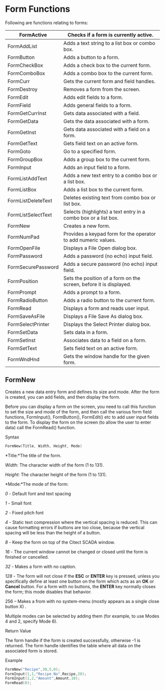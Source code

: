 # Form Functions

Following are functions relating to forms:

| FormActive         | Checks if a form is currently active.                        |
| ------------------ | ------------------------------------------------------------ |
| FormAddList        | Adds a text string to a list box or combo box.               |
| FormButton         | Adds a button to a form.                                     |
| FormCheckBox       | Adds a check box to the current form.                        |
| FormComboBox       | Adds a combo box to the current form.                        |
| FormCurr           | Gets the current form and field handles.                     |
| FormDestroy        | Removes a form from the screen.                              |
| FormEdit           | Adds edit fields to a form.                                  |
| FormField          | Adds general fields to a form.                               |
| FormGetCurrInst    | Gets data associated with a field.                           |
| FormGetData        | Gets the data associated with a form.                        |
| FormGetInst        | Gets data associated with a field on a form.                 |
| FormGetText        | Gets field text on an active form.                           |
| FormGoto           | Go to a specified form.                                      |
| FormGroupBox       | Adds a group box to the current form.                        |
| FormInput          | Adds an input field to a form.                               |
| FormListAddText    | Adds a new text entry to a combo box or a list box.          |
| FormListBox        | Adds a list box to the current form.                         |
| FormListDeleteText | Deletes existing text from combo box or list box.            |
| FormListSelectText | Selects (highlights) a text entry in a combo box or a list box. |
| FormNew            | Creates a new form.                                          |
| FormNumPad         | Provides a keypad form for the operator to add numeric values. |
| FormOpenFile       | Displays a File Open dialog box.                             |
| FormPassword       | Adds a password (no echo) input field.                       |
| FormSecurePassword | Adds a secure password (no echo) input field.                |
| FormPosition       | Sets the position of a form on the screen, before it is displayed. |
| FormPrompt         | Adds a prompt to a form.                                     |
| FormRadioButton    | Adds a radio button to the current form.                     |
| FormRead           | Displays a form and reads user input.                        |
| FormSaveAsFile     | Displays a File Save As dialog box.                          |
| FormSelectPrinter  | Displays the Select Printer dialog box.                      |
| FormSetData        | Sets data in a form.                                         |
| FormSetInst        | Associates data to a field on a form.                        |
| FormSetText        | Sets field text on an active form.                           |
| FormWndHnd         | Gets the window handle for the given form.                   |

## FormNew

Creates a new data  entry form and defines its size and mode. After the form is created, you can add fields, and then display the form.

Before you can display a form on the screen,  you need to call this function to set the size and mode of the form, and then call the various form field functions, FormInput(), FormButton(),  FormEdit() etc to add user input fields to the form. To display the form on the screen (to allow the user to enter data) call the FormRead()  function.

Syntax

```c
FormNew(Title, Width, Height, Mode)
```

*Title:*The title of the form.

*Width:* The character width of the form (1 to 131).

*Height:* The character height of the form (1 to 131).

*Mode:*The mode of the form:

*0* - Default font and text spacing

*1* - Small font

*2* - Fixed pitch font

*4* - Static text  compression where the vertical spacing is reduced. This can cause  formatting errors if buttons are too close, because the vertical spacing will be less than the height of a button.

*8* - Keep the form on top of the Citect SCADA window.

*16* - The current window cannot be changed or closed until the form is finished or cancelled.

*32* - Makes a form with no caption.

*128* - The form will not close if the **ESC** or **ENTER** key is pressed, unless you specifically define at least one button on the form which acts as an **OK** or **Cancel** button. For a form with no buttons, the **ENTER** key normally closes the form; this mode disables that behavior.

256 – Makes a from with no system-menu (mostly appears as a single close button X) .

Multiple modes can be selected by adding them (for example, to use Modes 4 and 2, specify Mode 6).

Return Value

The form handle if the form is created  successfully, otherwise -1 is returned. The form handle identifies the  table where all data on the associated form is stored.

Example

```c
FormNew("Recipe",30,5,0);
FormInput(1,1,"Recipe No",Recipe,20);
FormInput(1,2,"Amount",Amount,10);
FormRead(0);
```